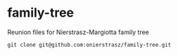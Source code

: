 # family-tree

Reunion files for Nierstrasz-Margiotta family tree

	git clone git@github.com:onierstrasz/family-tree.git
